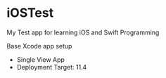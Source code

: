 # iOSTest
My Test app for learning iOS and Swift Programming   

Base Xcode app setup   
- Single View App   
- Deployment Target: 11.4
